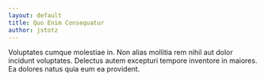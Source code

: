 ```yaml
---
layout: default
title: Quo Enim Consequatur
author: jstotz
---
```


Voluptates cumque molestiae in. Non alias mollitia rem nihil aut dolor incidunt voluptates. Delectus autem excepturi tempore inventore in maiores. Ea dolores natus quia eum ea provident.
